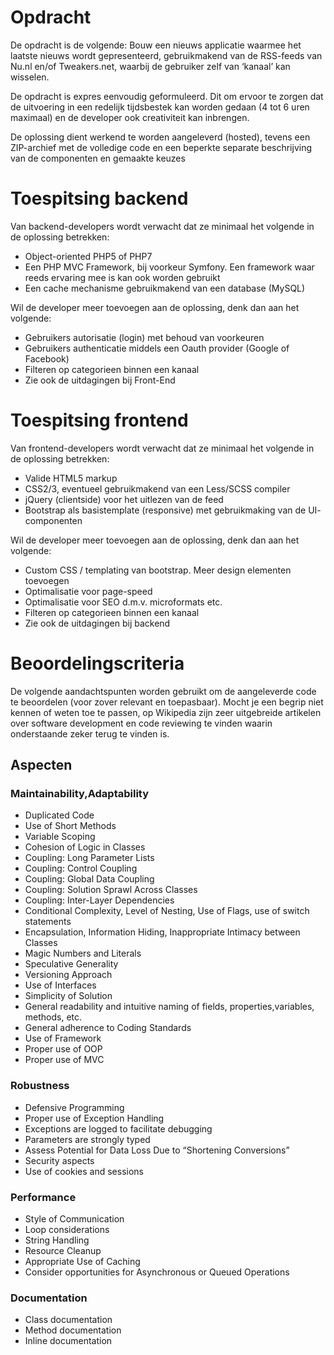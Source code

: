 # Opdracht

De opdracht is de volgende:
Bouw een nieuws applicatie waarmee het laatste nieuws wordt gepresenteerd,
gebruikmakend van de RSS-feeds van Nu.nl en/of Tweakers.net, waarbij de gebruiker zelf
van ‘kanaal’ kan wisselen.

De opdracht is expres eenvoudig geformuleerd. Dit om ervoor te zorgen dat de uitvoering
in een redelijk tijdsbestek kan worden gedaan (4 tot 6 uren maximaal) en de developer ook
creativiteit kan inbrengen.

De oplossing dient werkend te worden aangeleverd (hosted), tevens een ZIP-archief met
de volledige code en een beperkte separate beschrijving van de componenten en
gemaakte keuzes

# Toespitsing backend
Van backend-developers wordt verwacht dat ze minimaal het volgende in de oplossing
betrekken:
* Object-oriented PHP5 of PHP7
* Een PHP MVC Framework, bij voorkeur Symfony. Een framework waar reeds
ervaring mee is kan ook worden gebruikt
* Een cache mechanisme gebruikmakend van een database (MySQL)

Wil de developer meer toevoegen aan de oplossing, denk dan aan het volgende:
* Gebruikers autorisatie (login) met behoud van voorkeuren
* Gebruikers authenticatie middels een Oauth provider (Google of Facebook)
* Filteren op categorieen binnen een kanaal
* Zie ook de uitdagingen bij Front-End

# Toespitsing frontend
Van frontend-developers wordt verwacht dat ze minimaal het volgende in de oplossing
betrekken:
* Valide HTML5 markup
* CSS2/3, eventueel gebruikmakend van een Less/SCSS compiler
* jQuery (clientside) voor het uitlezen van de feed
* Bootstrap als basistemplate (responsive) met gebruikmaking van de UI-
componenten

Wil de developer meer toevoegen aan de oplossing, denk dan aan het volgende:
* Custom CSS / templating van bootstrap. Meer design elementen toevoegen
* Optimalisatie voor page-speed
* Optimalisatie voor SEO d.m.v. microformats etc.
* Filteren op categorieen binnen een kanaal
* Zie ook de uitdagingen bij backend

# Beoordelingscriteria
De volgende aandachtspunten worden gebruikt om de aangeleverde code te beoordelen
(voor zover relevant en toepasbaar). Mocht je een begrip niet kennen of weten toe te
passen, op Wikipedia zijn zeer uitgebreide artikelen over software development en code
reviewing te vinden waarin onderstaande zeker terug te vinden is.


## Aspecten

### Maintainability,Adaptability
- Duplicated Code
- Use of Short Methods
- Variable Scoping
- Cohesion of Logic in Classes
- Coupling: Long Parameter Lists
- Coupling: Control Coupling
- Coupling: Global Data Coupling
- Coupling: Solution Sprawl Across Classes
- Coupling: Inter-Layer Dependencies
- Conditional Complexity, Level of Nesting, Use of Flags, use of switch statements
- Encapsulation, Information Hiding, Inappropriate Intimacy between Classes
- Magic Numbers and Literals
- Speculative Generality
- Versioning Approach
- Use of Interfaces
- Simplicity of Solution
- General readability and intuitive naming of fields, properties,variables, methods, etc.
- General adherence to Coding Standards
- Use of Framework
- Proper use of OOP
- Proper use of MVC

### Robustness 
- Defensive Programming
- Proper use of Exception Handling
- Exceptions are logged to facilitate debugging
- Parameters are strongly typed
- Assess Potential for Data Loss Due to “Shortening Conversions”
- Security aspects
- Use of cookies and sessions

### Performance 
- Style of Communication
- Loop considerations
- String Handling
- Resource Cleanup
- Appropriate Use of Caching
- Consider opportunities for Asynchronous or Queued Operations

### Documentation 
- Class documentation
- Method documentation
- Inline documentation